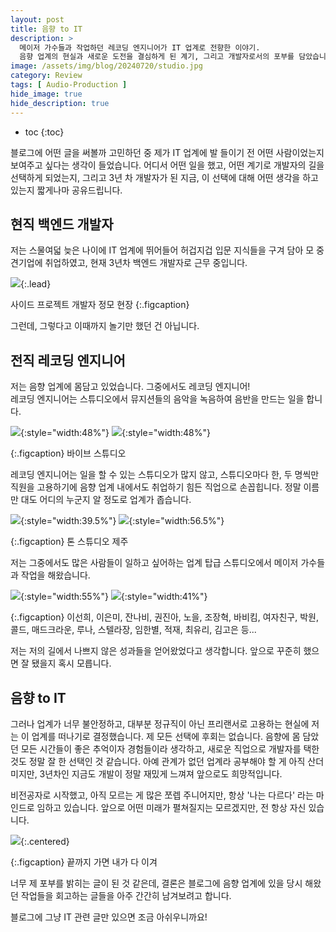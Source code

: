 ```yaml
---
layout: post
title: 음향 to IT
description: >
  메이저 가수들과 작업하던 레코딩 엔지니어가 IT 업계로 전향한 이야기.
  음향 업계의 현실과 새로운 도전을 결심하게 된 계기, 그리고 개발자로서의 포부를 담았습니다.
image: /assets/img/blog/20240720/studio.jpg
category: Review
tags: [ Audio-Production ]
hide_image: true
hide_description: true
---
```


* toc
{:toc}

블로그에 어떤 글을 써볼까 고민하던 중 제가 IT 업계에 발 들이기 전 어떤 사람이었는지 보여주고 싶다는 생각이 들었습니다. 
어디서 어떤 일을 했고, 어떤 계기로 개발자의 길을 선택하게 되었는지, 그리고 3년 차 개발자가 된 지금, 이 선택에 대해 어떤 생각을 하고 있는지 짧게나마 공유드립니다.

## 현직 백엔드 개발자

저는 스물여덟 늦은 나이에 IT 업계에 뛰어들어 허겁지겁 입문 지식들을 구겨 담아 모 중견기업에 취업하였고, 현재 3년차 백엔드 개발자로 근무 중입니다.

![](/assets/img/blog/20240720/side-project.jpg){:.lead}

사이드 프로젝트 개발자 정모 현장
{:.figcaption}

그런데, 그렇다고 이때까지 놀기만 했던 건 아닙니다.

## 전직 레코딩 엔지니어

저는 음향 업계에 몸담고 있었습니다. 그중에서도 레코딩 엔지니어!  
레코딩 엔지니어는 스튜디오에서 뮤지션들의 음악을 녹음하여 음반을 만드는 일을 합니다.

![](/assets/img/blog/20240720/vibe1.jpg){:style="width:48%"}
![](/assets/img/blog/20240720/vibe2.jpg){:style="width:48%"}

{:.figcaption}
바이브 스튜디오

레코딩 엔지니어는 일을 할 수 있는 스튜디오가 많지 않고, 스튜디오마다 한, 두 명씩만 직원을 고용하기에 음향 업계 내에서도 취업하기 힘든 직업으로 손꼽힙니다.
정말 이름만 대도 어디의 누군지 알 정도로 업계가 좁습니다.

![](/assets/img/blog/20240720/tone1.jpg){:style="width:39.5%"}
![](/assets/img/blog/20240720/tone2.jpg){:style="width:56.5%"}

{:.figcaption}
톤 스튜디오 제주

저는 그중에서도 많은 사람들이 일하고 싶어하는 업계 탑급 스튜디오에서 메이저 가수들과 작업을 해왔습니다.

![](/assets/img/blog/20240720/record1.jpg){:style="width:55%"}
![](/assets/img/blog/20240720/record2.jpg){:style="width:41%"}

{:.figcaption}
이선희, 이은미, 잔나비, 권진아, 노을, 조장혁, 바비킴, 여자친구, 박원, 콜드, 매드크라운, 루나, 스텔라장, 임한별, 적재, 최유리, 김고은 등...

저는 저의 길에서 나쁘지 않은 성과들을 얻어왔었다고 생각합니다. 앞으로 꾸준히 했으면 잘 됐을지 혹시 모릅니다.

## 음향 to IT

그러나 업계가 너무 불안정하고, 대부분 정규직이 아닌 프리랜서로 고용하는 현실에 저는 이 업계를 떠나기로 결정했습니다. 제 모든 선택에 후회는 없습니다. 
음향에 몸 담았던 모든 시간들이 좋은 추억이자 경험들이라 생각하고, 새로운 직업으로 개발자를 택한 것도 정말 잘 한 선택인 것 같습니다. 
아예 관계가 없던 업계라 공부해야 할 게 아직 산더미지만, 3년차인 지금도 개발이 정말 재밌게 느껴져 앞으로도 희망적입니다.

비전공자로 시작했고, 아직 모르는 게 많은 쪼렙 주니어지만, 항상 '나는 다르다' 라는 마인드로 임하고 있습니다.
앞으로 어떤 미래가 펼쳐질지는 모르겠지만, 전 항상 자신 있습니다.

![](/assets/img/blog/20240720/win.jpg){:.centered}

{:.figcaption}
끝까지 가면 내가 다 이겨

너무 제 포부를 밝히는 글이 된 것 같은데, 결론은 블로그에 음향 업계에 있을 당시 해왔던 작업들을 회고하는 글들을 아주 간간히 남겨보려고 합니다.  

블로그에 그냥 IT 관련 글만 있으면 조금 아쉬우니까요!